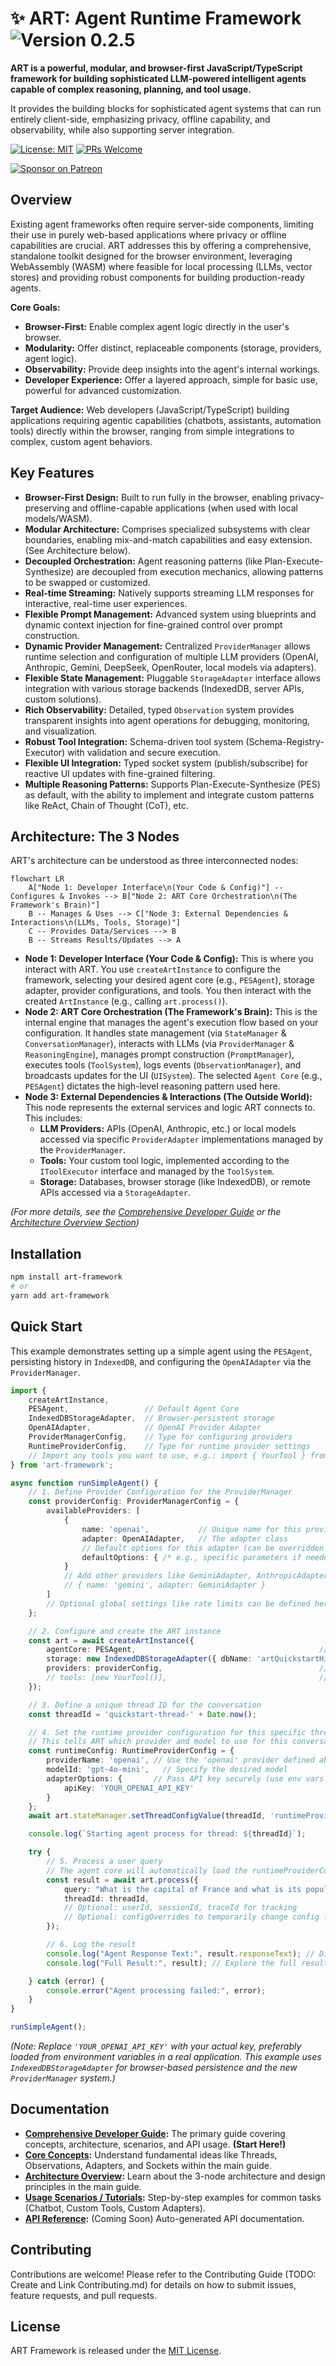 ﻿# ✨ ART: Agent Runtime Framework <img src="https://img.shields.io/badge/Version-v0.2.5-blue" alt="Version 0.2.5">

**ART is a powerful, modular, and browser-first JavaScript/TypeScript framework for building sophisticated LLM-powered intelligent agents capable of complex reasoning, planning, and tool usage.**

It provides the building blocks for sophisticated agent systems that can run entirely client-side, emphasizing privacy, offline capability, and observability, while also supporting server integration.

[![License: MIT](https://img.shields.io/badge/License-MIT-yellow.svg)](https://opensource.org/licenses/MIT)
[![PRs Welcome](https://img.shields.io/badge/PRs-welcome-brightgreen.svg?style=flat-square)](http://makeapullrequest.com)

[![Sponsor on Patreon](https://img.shields.io/badge/Sponsor%20on-Patreon-F96854?logo=patreon&style=flat)](https://www.patreon.com/HashanWickramasinghe)
<!-- Add other relevant badges here -->

## Overview

Existing agent frameworks often require server-side components, limiting their use in purely web-based applications where privacy or offline capabilities are crucial. ART addresses this by offering a comprehensive, standalone toolkit designed for the browser environment, leveraging WebAssembly (WASM) where feasible for local processing (LLMs, vector stores) and providing robust components for building production-ready agents.

**Core Goals:**
*   **Browser-First:** Enable complex agent logic directly in the user's browser.
*   **Modularity:** Offer distinct, replaceable components (storage, providers, agent logic).
*   **Observability:** Provide deep insights into the agent's internal workings.
*   **Developer Experience:** Offer a layered approach, simple for basic use, powerful for advanced customization.

**Target Audience:** Web developers (JavaScript/TypeScript) building applications requiring agentic capabilities (chatbots, assistants, automation tools) directly within the browser, ranging from simple integrations to complex, custom agent behaviors.

## Key Features

*   **Browser-First Design:** Built to run fully in the browser, enabling privacy-preserving and offline-capable applications (when used with local models/WASM).
*   **Modular Architecture:** Comprises specialized subsystems with clear boundaries, enabling mix-and-match capabilities and easy extension. (See Architecture below).
*   **Decoupled Orchestration:** Agent reasoning patterns (like Plan-Execute-Synthesize) are decoupled from execution mechanics, allowing patterns to be swapped or customized.
*   **Real-time Streaming:** Natively supports streaming LLM responses for interactive, real-time user experiences.
*   **Flexible Prompt Management:** Advanced system using blueprints and dynamic context injection for fine-grained control over prompt construction.
*   **Dynamic Provider Management:** Centralized `ProviderManager` allows runtime selection and configuration of multiple LLM providers (OpenAI, Anthropic, Gemini, DeepSeek, OpenRouter, local models via adapters).
*   **Flexible State Management:** Pluggable `StorageAdapter` interface allows integration with various storage backends (IndexedDB, server APIs, custom solutions).
*   **Rich Observability:** Detailed, typed `Observation` system provides transparent insights into agent operations for debugging, monitoring, and visualization.
*   **Robust Tool Integration:** Schema-driven tool system (Schema-Registry-Executor) with validation and secure execution.
*   **Flexible UI Integration:** Typed socket system (publish/subscribe) for reactive UI updates with fine-grained filtering.
*   **Multiple Reasoning Patterns:** Supports Plan-Execute-Synthesize (PES) as default, with the ability to implement and integrate custom patterns like ReAct, Chain of Thought (CoT), etc.

## Architecture: The 3 Nodes

ART's architecture can be understood as three interconnected nodes:

```mermaid
flowchart LR
    A["Node 1: Developer Interface\n(Your Code & Config)"] -- Configures & Invokes --> B["Node 2: ART Core Orchestration\n(The Framework's Brain)"]
    B -- Manages & Uses --> C["Node 3: External Dependencies & Interactions\n(LLMs, Tools, Storage)"]
    C -- Provides Data/Services --> B
    B -- Streams Results/Updates --> A
```

*   **Node 1: Developer Interface (Your Code & Config):** This is where you interact with ART. You use `createArtInstance` to configure the framework, selecting your desired agent core (e.g., `PESAgent`), storage adapter, provider configurations, and tools. You then interact with the created `ArtInstance` (e.g., calling `art.process()`).
*   **Node 2: ART Core Orchestration (The Framework's Brain):** This is the internal engine that manages the agent's execution flow based on your configuration. It handles state management (via `StateManager` & `ConversationManager`), interacts with LLMs (via `ProviderManager` & `ReasoningEngine`), manages prompt construction (`PromptManager`), executes tools (`ToolSystem`), logs events (`ObservationManager`), and broadcasts updates for the UI (`UISystem`). The selected `Agent Core` (e.g., `PESAgent`) dictates the high-level reasoning pattern used here.
*   **Node 3: External Dependencies & Interactions (The Outside World):** This node represents the external services and logic ART connects to. This includes:
    *   **LLM Providers:** APIs (OpenAI, Anthropic, etc.) or local models accessed via specific `ProviderAdapter` implementations managed by the `ProviderManager`.
    *   **Tools:** Your custom tool logic, implemented according to the `IToolExecutor` interface and managed by the `ToolSystem`.
    *   **Storage:** Databases, browser storage (like IndexedDB), or remote APIs accessed via a `StorageAdapter`.

*(For more details, see the [Comprehensive Developer Guide](link/to/ART-Guide.html) or the [Architecture Overview Section](link/to/ART-Guide.html#architecture))*

## Installation

```bash
npm install art-framework
# or
yarn add art-framework
```

## Quick Start

This example demonstrates setting up a simple agent using the `PESAgent`, persisting history in `IndexedDB`, and configuring the `OpenAIAdapter` via the `ProviderManager`.

```typescript
import {
    createArtInstance,
    PESAgent,                 // Default Agent Core
    IndexedDBStorageAdapter,  // Browser-persistent storage
    OpenAIAdapter,            // OpenAI Provider Adapter
    ProviderManagerConfig,    // Type for configuring providers
    RuntimeProviderConfig,    // Type for runtime provider settings
    // Import any tools you want to use, e.g.: import { YourTool } from './your-tool';
} from 'art-framework';

async function runSimpleAgent() {
    // 1. Define Provider Configuration for the ProviderManager
    const providerConfig: ProviderManagerConfig = {
        availableProviders: [
            {
                name: 'openai',           // Unique name for this provider config
                adapter: OpenAIAdapter,   // The adapter class
                // Default options for this adapter (can be overridden at runtime)
                defaultOptions: { /* e.g., specific parameters if needed */ }
            }
            // Add other providers like GeminiAdapter, AnthropicAdapter here
            // { name: 'gemini', adapter: GeminiAdapter }
        ]
        // Optional global settings like rate limits can be defined here
    };

    // 2. Configure and create the ART instance
    const art = await createArtInstance({
        agentCore: PESAgent,                                         // Use the Plan-Execute-Synthesize agent
        storage: new IndexedDBStorageAdapter({ dbName: 'artQuickstartHistory' }), // Use IndexedDB for storage
        providers: providerConfig,                                   // Pass the provider manager config
        // tools: [new YourTool()],                                  // Register any tools here
    });

    // 3. Define a unique thread ID for the conversation
    const threadId = 'quickstart-thread-' + Date.now();

    // 4. Set the runtime provider configuration for this specific thread
    // This tells ART which provider and model to use for this conversation.
    const runtimeConfig: RuntimeProviderConfig = {
        providerName: 'openai', // Use the 'openai' provider defined above
        modelId: 'gpt-4o-mini',   // Specify the desired model
        adapterOptions: {       // Pass API key securely (use env vars in production)
            apiKey: 'YOUR_OPENAI_API_KEY'
        }
    };
    await art.stateManager.setThreadConfigValue(threadId, 'runtimeProviderConfig', runtimeConfig);

    console.log(`Starting agent process for thread: ${threadId}`);

    try {
        // 5. Process a user query
        // The agent core will automatically load the runtimeProviderConfig from the thread's state.
        const result = await art.process({
            query: "What is the capital of France and what is its population?",
            threadId: threadId,
            // Optional: userId, sessionId, traceId for tracking
            // Optional: configOverrides to temporarily change config for this call
        });

        // 6. Log the result
        console.log("Agent Response Text:", result.responseText); // Direct access to the final text response
        console.log("Full Result:", result); // Explore the full result object (metadata, observations, etc.)

    } catch (error) {
        console.error("Agent processing failed:", error);
    }
}

runSimpleAgent();
```

*(Note: Replace `'YOUR_OPENAI_API_KEY'` with your actual key, preferably loaded from environment variables in a real application. This example uses `IndexedDBStorageAdapter` for browser-based persistence and the new `ProviderManager` system.)*

## Documentation

*   **[Comprehensive Developer Guide](link/to/ART-Guide.html):** The primary guide covering concepts, architecture, scenarios, and API usage. **(Start Here!)**
*   **[Core Concepts](link/to/ART-Guide.html#core-concepts):** Understand fundamental ideas like Threads, Observations, Adapters, and Sockets within the main guide.
*   **[Architecture Overview](link/to/ART-Guide.html#architecture):** Learn about the 3-node architecture and design principles in the main guide.
*   **[Usage Scenarios / Tutorials](link/to/ART-Guide.html#scenarios):** Step-by-step examples for common tasks (Chatbot, Custom Tools, Custom Adapters).
*   **[API Reference](Docs/API/):** (Coming Soon) Auto-generated API documentation.

## Contributing

Contributions are welcome! Please refer to the Contributing Guide (TODO: Create and Link Contributing.md) for details on how to submit issues, feature requests, and pull requests.

## License

ART Framework is released under the [MIT License](https://opensource.org/licenses/MIT).

